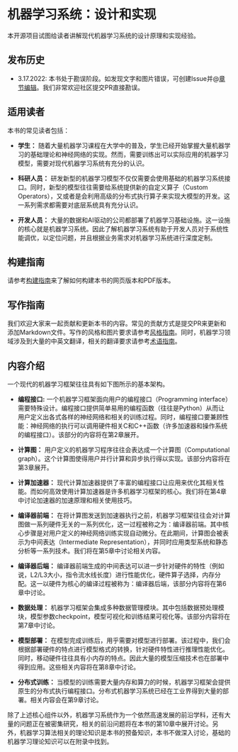 # 机器学习系统：设计和实现

本开源项目试图给读者讲解现代机器学习系统的设计原理和实现经验。

## 发布历史

- 3.17.2022: 本书处于勘误阶段。如发现文字和图片错误，可创建Issue并@[章节编辑](info/editors.md)。我们非常欢迎社区提交PR直接勘误。

## 适用读者

本书的常见读者包括：

-   **学生：**
    随着大量机器学习课程在大学中的普及，学生已经开始掌握大量机器学习的基础理论和神经网络的实现。然而，需要训练出可以实际应用的机器学习模型，需要对现代机器学习系统有充分的认识。

-   **科研人员：**
    研发新型的机器学习模型不仅仅需要会使用基础的机器学习系统接口。同时，新型的模型往往需要给系统提供新的自定义算子（Custom
    Operators），又或者是会利用高级的分布式执行算子来实现大模型的开发。这一系列需求都需要对底层系统具有充分认识。

-   **开发人员：**
    大量的数据和AI驱动的公司都部署了机器学习基础设施。这一设施的核心就是机器学习系统。因此了解机器学习系统有助于开发人员对于系统性能调优，以定位问题，并且根据业务需求对机器学习系统进行深度定制。

## 构建指南

请参考[构建指南](info/info.md)来了解如何构建本书的网页版本和PDF版本。

## 写作指南

我们欢迎大家来一起贡献和更新本书的内容。常见的贡献方式是提交PR来更新和添加Markdown文件。写作的风格和图片要求请参考[风格指南](info/style.md)。同时，机器学习领域涉及到大量的中英文翻译，相关的翻译要求请参考[术语指南](info/terminology.md)。

## 内容介绍

一个现代的机器学习框架往往具有如下图所示的基本架构。

<!-- ![机器学习框架基本构成](img/ch01/framework_architecture.svg) -->


-   **编程接口:** 一个机器学习框架面向用户的编程接口（Programming
    interface）需要特殊设计。编程接口提供简单易用的编程函数（往往是Python）从而让用户定义出各式各样的神经网络和相关的训练过程。同时，编程接口要兼顾性能：神经网络的执行可以调用硬件相关C和C++函数（许多加速器和操作系统的编程接口）。该部分的内容将在第2章展开。

-   **计算图：**
    用户定义的机器学习程序往往会表达成一个计算图（Computational
    graph）。这个计算图使得用户并行计算和异步执行得以实现。该部分内容将在第3章展开。

-   **计算加速器：**
    现代计算加速器提供了丰富的编程接口让应用来优化其相关性能。而如何高效使用计算加速器是许多机器学习框架的核心。我们将在第4章中讨论加速器的加速原理和相关使用技巧。

-   **编译器前端：**
    在将计算图发送到加速器执行之前，机器学习框架往往会对计算图做一系列硬件无关的一系列优化，这一过程被称之为：编译器前端。其中核心步骤是对用户定义的神经网络训练实现自动微分。在此期间，计算图会被表示为中间表达（Intermediate
    Representation），并同时应用类型系统和静态分析等一系列技术。我们将在第5章中讨论相关内容。

-   **编译器后端：**
    编译器前端生成的中间表达可以进一步针对硬件的特性（例如说，L2/L3大小，指令流水线长度）进行性能优化，硬件算子选择，内存分配。这一以硬件为核心的编译过程被称为：编译器后端，该部分内容将在第6章中讨论。

-   **数据处理：**
    机器学习框架会集成多种数据管理模块。其中包括数据预处理模块，模型参数checkpoint，模型可视化和训练结果可视化等。该部分内容将在第7章中讨论。

-   **模型部署：**
    在模型完成训练后，用乎需要对模型进行部署。该过程中，我们会根据部署硬件的特点进行模型格式的转换，针对硬件特性进行推理性能优化。同时，移动硬件往往具有小内存的特点。因此大量的模型压缩技术也在部署中得到应用。这些相关内容将在第8章中讨论。

-   **分布式训练：**
    当模型的训练需要大量内存和算力的时候，机器学习框架会提供原生的分布式执行编程接口。分布式机器学习系统已经在工业界得到大量的部署。相关内容会在第9章讨论。

除了上述核心组件以外，机器学习系统作为一个依然高速发展的前沿学科，还有大量的问题正在被密集研究，相关的前沿问题将在本书的第10章中展开讨论。另外，机器学习算法相关的理论知识是本书的预备知识，本书不做深入讨论，基础的机器学习理论知识可以在附录中找到。